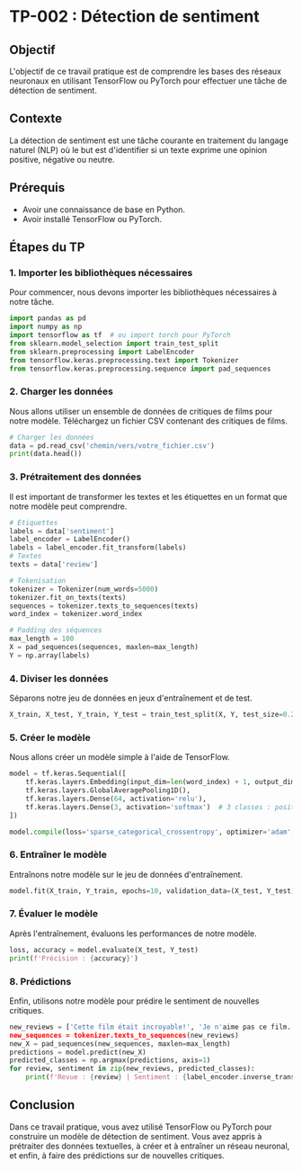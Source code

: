 # TP-002 : Détection de sentiment

## Objectif
L'objectif de ce travail pratique est de comprendre les bases des réseaux neuronaux en utilisant TensorFlow ou PyTorch pour effectuer une tâche de détection de sentiment.

## Contexte
La détection de sentiment est une tâche courante en traitement du langage naturel (NLP) où le but est d'identifier si un texte exprime une opinion positive, négative ou neutre.

## Prérequis
- Avoir une connaissance de base en Python.
- Avoir installé TensorFlow ou PyTorch.

## Étapes du TP

### 1. Importer les bibliothèques nécessaires
Pour commencer, nous devons importer les bibliothèques nécessaires à notre tâche.

```python
import pandas as pd
import numpy as np
import tensorflow as tf  # ou import torch pour PyTorch
from sklearn.model_selection import train_test_split
from sklearn.preprocessing import LabelEncoder
from tensorflow.keras.preprocessing.text import Tokenizer
from tensorflow.keras.preprocessing.sequence import pad_sequences
```

### 2. Charger les données
Nous allons utiliser un ensemble de données de critiques de films pour notre modèle. Téléchargez un fichier CSV contenant des critiques de films.

```python
# Charger les données
data = pd.read_csv('chemin/vers/votre_fichier.csv')
print(data.head())
```

### 3. Prétraitement des données
Il est important de transformer les textes et les étiquettes en un format que notre modèle peut comprendre.

```python
# Étiquettes
labels = data['sentiment']
label_encoder = LabelEncoder()
labels = label_encoder.fit_transform(labels)
# Textes
texts = data['review']

# Tokenisation
tokenizer = Tokenizer(num_words=5000)
tokenizer.fit_on_texts(texts)
sequences = tokenizer.texts_to_sequences(texts)
word_index = tokenizer.word_index

# Padding des séquences
max_length = 100
X = pad_sequences(sequences, maxlen=max_length)
Y = np.array(labels)
```

### 4. Diviser les données
Séparons notre jeu de données en jeux d'entraînement et de test.

```python
X_train, X_test, Y_train, Y_test = train_test_split(X, Y, test_size=0.2, random_state=42)
```

### 5. Créer le modèle
Nous allons créer un modèle simple à l'aide de TensorFlow.

```python
model = tf.keras.Sequential([
    tf.keras.layers.Embedding(input_dim=len(word_index) + 1, output_dim=64),
    tf.keras.layers.GlobalAveragePooling1D(),
    tf.keras.layers.Dense(64, activation='relu'),
    tf.keras.layers.Dense(3, activation='softmax')  # 3 classes : positif, négatif, neutre
])

model.compile(loss='sparse_categorical_crossentropy', optimizer='adam', metrics=['accuracy'])
```

### 6. Entraîner le modèle
Entraînons notre modèle sur le jeu de données d'entraînement.

```python
model.fit(X_train, Y_train, epochs=10, validation_data=(X_test, Y_test))
```

### 7. Évaluer le modèle
Après l'entraînement, évaluons les performances de notre modèle.

```python
loss, accuracy = model.evaluate(X_test, Y_test)
print(f'Précision : {accuracy}')
```

### 8. Prédictions
Enfin, utilisons notre modèle pour prédire le sentiment de nouvelles critiques.

```python
new_reviews = ['Cette film était incroyable!', 'Je n'aime pas ce film.']
new_sequences = tokenizer.texts_to_sequences(new_reviews)
new_X = pad_sequences(new_sequences, maxlen=max_length)
predictions = model.predict(new_X)
predicted_classes = np.argmax(predictions, axis=1)
for review, sentiment in zip(new_reviews, predicted_classes):
    print(f'Revue : {review} | Sentiment : {label_encoder.inverse_transform([sentiment])[0]}')
```

## Conclusion
Dans ce travail pratique, vous avez utilisé TensorFlow ou PyTorch pour construire un modèle de détection de sentiment. Vous avez appris à prétraiter des données textuelles, à créer et à entraîner un réseau neuronal, et enfin, à faire des prédictions sur de nouvelles critiques.